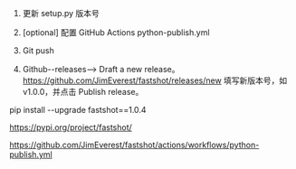 1. 更新 setup.py 版本号

2. [optional] 配置 GitHub Actions python-publish.yml

3. Git push

4. Github--releases--> Draft a new release。
https://github.com/JimEverest/fastshot/releases/new
填写新版本号，如 v1.0.0，并点击 Publish release。


pip install --upgrade fastshot==1.0.4

https://pypi.org/project/fastshot/

https://github.com/JimEverest/fastshot/actions/workflows/python-publish.yml
